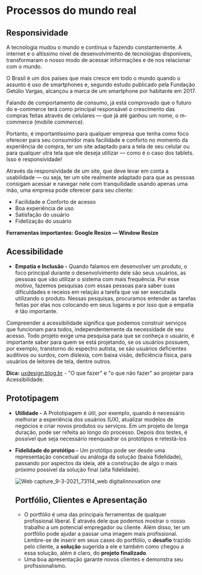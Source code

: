 # Processos do mundo real

## Responsividade

A tecnologia mudou o mundo e continua o fazendo constantemente. A internet e o altíssimo nível de desenvolvimento de tecnologias disponíveis, transformaram o nosso modo de acessar informações e de nos relacionar com o mundo. 

O Brasil é um dos países que mais cresce em todo o mundo quando o assunto é uso de smartphones e, segundo estudo publicado pela Fundação Getúlio Vargas, alcançou a marca de um smartphone por habitante em 2017.

Falando de comportamento de consumo, já está comprovado que o futuro do e-commerce terá como principal responsável o crescimento das compras feitas através de celulares — que já até ganhou um nome, o m-commerce (mobile commerce).

Portanto, é importantíssimo para qualquer empresa que tenha como foco oferecer para seu consumidor mais facilidade e conforto no momento  da experiência de compra, ter um site adaptado para a tela de seu celular ou para qualquer utra tela que ele deseja utilizar — como é o caso dos tablets. Isso é responsividade!

Através da responsividade de um site, que deve levar em conta a usabilidade — ou seja, ter um site realmente adaptado para que as pessoas consigam acessar e navegar nele com tranquilidade usando apenas uma mão, uma empresa pode oferecer para seu cliente:

- Facilidade e Conforto de acesso
- Boa experiência de uso
- Satisfação do usuário
- Fidelização do usuário

**Ferramentas importantes: Google Resize — Window Resize**

## Acessibilidade

- **Empatia e Inclusão -** Quando falamos em desenvolver um produto, o foco principal durante o desenvolvimento dele são seus usuários, as pessoas que vão utilizar o sistema com mais frequência. Por esse motivo, fazemos pesquisas com essas pessoas para saber suas dificuldades e receios em relação a tarefa que vai ser executada utilizando o produto. Nessas pesquisas, procuramos entender as tarefas feitas por elas nos colocando em seus lugares e por isso que a empatia é tão importante.

Compreender a acessibilidade significa que podemos construir serviços que funcionam para todos, independentemente da necessidade de seu acesso. Todo projeto exige uma pesquisa para que se conheça o usuário, é importante saber para quem se está projetando, se os usuários possuem, por exemplo, transtorno do espectro autista, se são usuários deficientes auditivos ou surdos, com dislexia, com baixa visão, deficiência física, para usuários de leitores de tela, dentre outros.

**Dica:** [uxdesign.blog.br](http://uxdesign.blog.br) - "O que fazer" e "o que não fazer" ao projetar para Acessibilidade.

## Prototipagem

- **Utilidade -** A Prototipagem é útil, por exemplo, quando é necessário melhorar a experiência dos usuários (UX), atualizar modelos de negócios e criar novos produtos ou serviços. Em um projeto de longa duração, pode ser refeita ao longo do processo. Depois dos testes, é possível que seja necessário reenquadrar os protótipos e retestá-los
- **Fidelidade do protótipo -** Um protótipo pode ser desde uma representação conceitual ou análoga da solução (baixa fidelidade), passando por aspectos da ideia, até a construção de algo o mais próximo possível da solução final (alta fidelidade).

    ![Web capture_9-3-2021_73114_web digitalinnovation one](https://user-images.githubusercontent.com/56196766/110458630-bf776280-80aa-11eb-800c-112080289dd9.jpeg)

    ## Portfólio, Clientes e Apresentação

    - O portfólio é uma das principais ferramentas de qualquer profissional liberal. É através dele que podemos mostrar o nosso trabalho a um potencial empregador ou cliente. Além disso, ter um portfólio pode ajudar a passar uma imagem mais profissional.
    Lembre-se de inserir em seus cases do portfólio, o **desafio** trazido pelo cliente, a **solução** sugerida a ele e também como chegou a essa solução, além é claro, do **projeto finalizado**.
    - Uma boa apresentação garante novos clientes e demonstra seu profissionalismo.